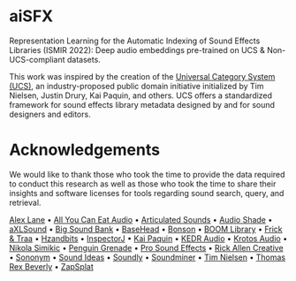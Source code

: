 # aiSFX
 Representation Learning for the Automatic Indexing of Sound Effects Libraries (ISMIR 2022): Deep audio embeddings pre-trained on UCS & Non-UCS-compliant datasets.
 
This work was inspired by the creation of the [Universal Category System (UCS)](https://universalcategorysystem.com), an industry-proposed public domain initiative initialized by Tim Nielsen, Justin Drury, Kai Paquin, and others. UCS offers a standardized framework for sound effects library metadata designed by and for sound designers and editors.

# Acknowledgements
We would like to thank those who took the time to provide the data required to conduct this research as well as those who took the time to share their insights and software licenses for tools regarding sound search, query, and retrieval.

[Alex Lane](https://www.alex-lane.com) • [All You Can Eat Audio](https://allyoucaneataudio.com) • [Articulated Sounds](https://articulatedsounds.com) • [Audio Shade](https://audioshade.com) • [aXLSound](https://axlsound.com) • [Big Sound Bank](https://bigsoundbank.com) • [BaseHead](https://baseheadinc.com) • [Bonson](https://www.bonson.ca) • [BOOM Library](https://www.boomlibrary.com) • [Frick & Traa](https://www.frickandtraa.com) • [Hzandbits](https://www.hzandbits.com) • [InspectorJ](https://www.jshaw.co.uk/inspectorj) • [Kai Paquin](https://www.imdb.com/name/nm5226068) • [KEDR Audio](https://www.asoundeffect.com/sounddesigner/kedr-audio) • [Krotos Audio](https://www.krotosaudio.com) • [Nikola Simikic](https://www.imdb.com/name/nm4851270) • [Penguin Grenade](https://www.paulstoughton.com) • [Pro Sound Effects](https://www.prosoundeffects.com) • [Rick Allen Creative](https://www.rickallencreative.com) • [Sononym](https://www.sononym.net/) • [Sound Ideas](https://www.sound-ideas.com) • [Soundly](https://www.getsoundly.com) • [Soundminer](https://store.soundminer.com) • [Tim Nielsen](https://www.imdb.com/name/nm0631004) • [Thomas Rex Beverly](https://thomasrexbeverly.com) • [ZapSplat](https://www.zapsplat.com)

